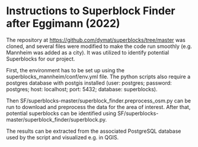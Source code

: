 # Instructions to Superblock Finder after Eggimann (2022)

The repository at https://github.com/dymat/superblocks/tree/master was cloned, and several files were modified to make the code run smoothly (e.g. Mannheim was added as a city). 
It was utilized to identify potential Superblocks for our project. 


First, the environment has to be set up using the superblocks_mannheim/conf/env.yml file. 
The python scripts also require a postgres database with postgis installed (user: postgres; password: postgres; host: localhost; port: 5432; database: superblocks).

Then SF/superblocks-master/superblock_finder.preprocess_osm.py can be run to download and preprocess the data for the area of interest.
After that, potential superblocks can be identified using SF/superblocks-master/superblock_finder/superblock.py.

The results can be extracted from the associated PostgreSQL database used by the script and visualized e.g. in QGIS.

